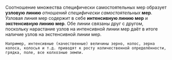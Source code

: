 Cоотношение множества специфически самостоятельных мер образует
**узловую линию** *отношений специфически самостоятельных* **мер**. Узловая линия мер содержит в себе **интенсивную линию мер** и **экстенсивную линию мер**. Обе линии связаны друг с другом, поскольку  нарастание узлов на интенсивной линии мер даёт в итоге наличие узлов на экстенсивной  линии мер.

`Например, интенсивные (качественные) величины зерно, колос, зерна колоса, колосья и т.д. приводят к росту количественной определённости, грядка, поле, все колхозные земли.`